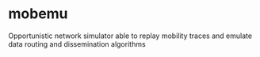 # mobemu
Opportunistic network simulator able to replay mobility traces and emulate data routing and dissemination algorithms
